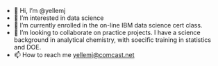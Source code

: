 - 👋 Hi, I’m @yellemj
- 👀 I’m interested in data science
- 🌱 I’m currently enrolled in the on-line IBM data science cert class.
- 💞️ I’m looking to collaborate on practice projects.  I have a science background in analytical chemistry, with soecific training in statistics and DOE.
- 📫 How to reach me yellemj@comcast.net

<!---
yellemj/yellemj is a ✨ special ✨ repository because its `README.md` (this file) appears on your GitHub profile.
You can click the Preview link to take a look at your changes.
--->
